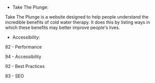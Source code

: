 - Take The Plunge:

Take The Plunge is a website designed to help people understand the incredible benefits of cold water therapy. It does this by listing ways in which these benefits may better improve people's lives. 




- Accessibility:

82 - Performance

94 - Accessibility

92 - Best Practices

83 - SEO
